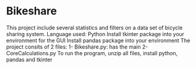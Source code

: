 # Bikeshare
This project include several statistics and filters on a data set of bicycle sharing system. 
Language used: Python
Install tkinter package into your environment for the GUI
Install pandas package into your environment
The project consits of 2 files:
1- Bikeshare.py: has the main
2- CoreCalculations.py
To run the program, unzip all files, install python, pandas and tkinter
